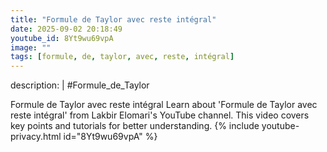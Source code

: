 ```yaml
---
title: "Formule de Taylor avec reste intégral"
date: 2025-09-02 20:18:49 
youtube_id: 8Yt9wu69vpA
image: ""
tags: [formule, de, taylor, avec, reste, intégral]
---
```

description: |
  #Formule_de_Taylor
  
  
  Formule de Taylor avec reste intégral
  Learn about 'Formule de Taylor avec reste intégral' from Lakbir Elomari's YouTube channel. This video covers key points and tutorials for better understanding.
{% include youtube-privacy.html id="8Yt9wu69vpA" %}
